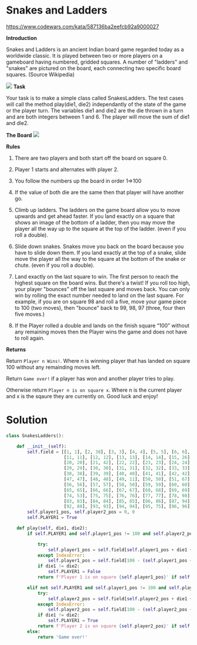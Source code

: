 # Snakes and Ladders

https://www.codewars.com/kata/587136ba2eefcb92a9000027

**Introduction**

Snakes and Ladders is an ancient Indian board game regarded today as a worldwide classic. It is played between two or
more players on a gameboard having numbered, gridded squares. A number of "ladders" and "snakes" are pictured on the
board, each connecting two specific board squares. (Source Wikipedia)

![](https://raw.githubusercontent.com/adrianeyre/codewars/master/Ruby/Authored/snakesandladders.jpg)
**Task**

Your task is to make a simple class called SnakesLadders. The test cases will call the method play(die1, die2)
independantly of the state of the game or the player turn. The variables die1 and die2 are the die thrown in a turn and
are both integers between 1 and 6. The player will move the sum of die1 and die2.

**The Board**
![](https://raw.githubusercontent.com/adrianeyre/codewars/master/Ruby/Authored/snakesandladdersboard.jpg)

**Rules**

1. There are two players and both start off the board on square 0.

2. Player 1 starts and alternates with player 2.

3. You follow the numbers up the board in order 1=>100

4. If the value of both die are the same then that player will have another go.

5. Climb up ladders. The ladders on the game board allow you to move upwards and get ahead faster. If you land exactly
   on a square that shows an image of the bottom of a ladder, then you may move the player all the way up to the square
   at the top of the ladder. (even if you roll a double).

6. Slide down snakes. Snakes move you back on the board because you have to slide down them. If you land exactly at the
   top of a snake, slide move the player all the way to the square at the bottom of the snake or chute. (even if you
   roll a double).

7. Land exactly on the last square to win. The first person to reach the highest square on the board wins. But there's a
   twist! If you roll too high, your player "bounces" off the last square and moves back. You can only win by rolling
   the exact number needed to land on the last square. For example, if you are on square 98 and roll a five, move your
   game piece to 100 (two moves), then "bounce" back to 99, 98, 97 (three, four then five moves.)

8. If the Player rolled a double and lands on the finish square “100” without any remaining moves then the Player wins
   the game and does not have to roll again.

**Returns**

Return `Player n Wins!`. Where n is winning player that has landed on square 100 without any remainding moves left.

Return `Game over!` if a player has won and another player tries to play.

Otherwise return `Player n is on square x`. Where n is the current player and x is the sqaure they are currently on.
Good luck and enjoy!

# Solution

```python
class SnakesLadders():

    def __init__(self):
        self.field = [[1, 1], [2, 38], [3, 3], [4, 4], [5, 5], [6, 6], [7, 14], [8, 31], [9, 9], [10, 10],
                      [11, 11], [12, 12], [13, 13], [14, 14], [15, 26], [16, 6], [17, 17], [18, 18], [19, 19],
                      [20, 20], [21, 42], [22, 22], [23, 23], [24, 24], [25, 25], [26, 26], [27, 27], [28, 84],
                      [29, 29], [30, 30], [31, 31], [32, 32], [33, 33], [34, 34], [35, 35], [36, 44], [37, 37],
                      [38, 38], [39, 39], [40, 40], [41, 41], [42, 42], [43, 43], [44, 44], [45, 45], [46, 25],
                      [47, 47], [48, 48], [49, 11], [50, 50], [51, 67], [52, 52], [53, 53], [54, 54], [55, 55],
                      [56, 56], [57, 57], [58, 58], [59, 59], [60, 60], [61, 61], [62, 19], [63, 63], [64, 60],
                      [65, 65], [66, 66], [67, 67], [68, 68], [69, 69], [70, 70], [71, 91], [72, 72], [73, 73],
                      [74, 53], [75, 75], [76, 76], [77, 77], [78, 98], [79, 79], [80, 80], [81, 81], [82, 82],
                      [83, 83], [84, 84], [85, 85], [86, 86], [87, 94], [88, 88], [89, 68], [90, 90], [91, 91],
                      [92, 88], [93, 93], [94, 94], [95, 75], [96, 96], [97, 97], [98, 98], [99, 80], [100, 100]]
        self.player1_pos, self.player2_pos = 0, 0
        self.PLAYER1 = True

    def play(self, die1, die2):
        if self.PLAYER1 and self.player1_pos != 100 and self.player2_pos != 100:

            try:
                self.player1_pos = self.field[self.player1_pos + die1 + die2 - 1][1]
            except IndexError:
                self.player1_pos = self.field[100 - (self.player1_pos + die1 + die2) % 100 - 1][1]
            if die1 != die2:
                self.PLAYER1 = False
            return f'Player 1 is on square {self.player1_pos}' if self.player1_pos != 100 else 'Player 1 Wins!'

        elif not self.PLAYER1 and self.player1_pos != 100 and self.player2_pos != 100:
            try:
                self.player2_pos = self.field[self.player2_pos + die1 + die2 - 1][1]
            except IndexError:
                self.player2_pos = self.field[100 - (self.player2_pos + die1 + die2) % 100 - 1][1]
            if die1 != die2:
                self.PLAYER1 = True
            return f'Player 2 is on square {self.player2_pos}' if self.player2_pos != 100 else 'Player 2 Wins!'
        else:
            return 'Game over!'

```